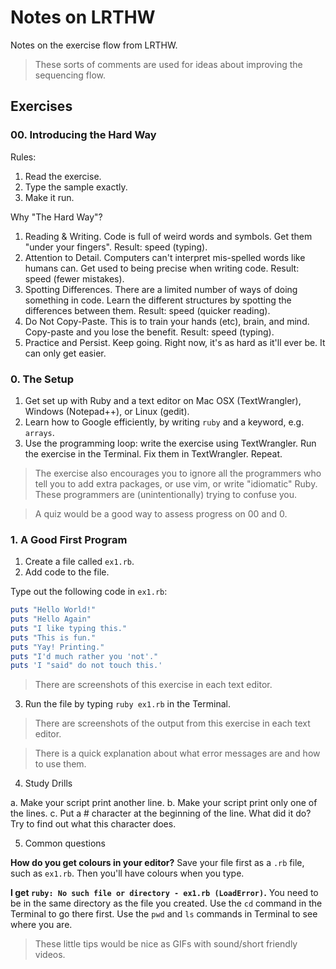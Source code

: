 # Notes on LRTHW

Notes on the exercise flow from LRTHW.

> These sorts of comments are used for ideas about improving the sequencing flow.

## Exercises

### 00. Introducing the Hard Way

Rules:

1. Read the exercise.
2. Type the sample exactly.
3. Make it run.

Why "The Hard Way"?

1. Reading & Writing. Code is full of weird words and symbols. Get them "under your fingers". Result: speed (typing).
2. Attention to Detail. Computers can't interpret mis-spelled words like humans can. Get used to being precise when writing code. Result: speed (fewer mistakes).
3. Spotting Differences. There are a limited number of ways of doing something in code. Learn the different structures by spotting the differences between them. Result: speed (quicker reading).
4. Do Not Copy-Paste. This is to train your hands (etc), brain, and mind. Copy-paste and you lose the benefit. Result: speed (typing).
5. Practice and Persist. Keep going. Right now, it's as hard as it'll ever be. It can only get easier.

### 0. The Setup

1. Get set up with Ruby and a text editor on Mac OSX (TextWrangler), Windows (Notepad++), or Linux (gedit).
2. Learn how to Google efficiently, by writing `ruby` and a keyword, e.g. `arrays`.
3. Use the programming loop: write the exercise using TextWrangler. Run the exercise in the Terminal. Fix them in TextWrangler. Repeat.

> The exercise also encourages you to ignore all the programmers who tell you to add extra packages, or use vim, or write "idiomatic" Ruby. These programmers are (unintentionally) trying to confuse you.

> A quiz would be a good way to assess progress on 00 and 0.

### 1. A Good First Program

1. Create a file called `ex1.rb`.
2. Add code to the file.

Type out the following code in `ex1.rb`:

```ruby
puts "Hello World!"
puts "Hello Again"
puts "I like typing this."
puts "This is fun."
puts "Yay! Printing."
puts "I'd much rather you 'not'."
puts 'I "said" do not touch this.'
```

> There are screenshots of this exercise in each text editor.

3. Run the file by typing `ruby ex1.rb` in the Terminal.

> There are screenshots of the output from this exercise in each text editor.

> There is a quick explanation about what error messages are and how to use them.

4. Study Drills

a. Make your script print another line.
b. Make your script print only one of the lines.
c. Put a # character at the beginning of the line. What did it do? Try to find out what this character does.

5. Common questions

**How do you get colours in your editor?**
Save your file first as a `.rb` file, such as `ex1.rb`. Then you'll have colours when you type.

**I get `ruby: No such file or directory - ex1.rb (LoadError)`.**
You need to be in the same directory as the file you created. Use the `cd` command in the Terminal to go there first. Use the `pwd` and `ls` commands in Terminal to see where you are.

> These little tips would be nice as GIFs with sound/short friendly videos.
